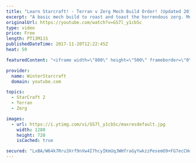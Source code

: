 ```yaml
---
title: "Learn Starcraft! - Terran v Zerg Mech Build Order! (Updated 2018)"
excerpt: "A basic mech build to roast and toast the horrendous zerg. Meant for lower level players looking for some direction! -- Watch live at https://www.twitch.tv/wintergaming"
originalUrl: https://youtube.com/watch?v=GS7l_y1cbSc
type: video
price: Free
length: PT13M11S
publishedDateTime: 2017-11-20T12:22:45Z
heat: 50

featuredContent: "<iframe width=\"800\" height=\"500\" frameborder=\"0\" src=\"https://www.youtube.com/embed/GS7l_y1cbSc\" allow=\"accelerometer; autoplay; encrypted-media; gyroscope; picture-in-picture\" allowfullscreen></iframe>"

provider:
  name: WinterStarcraft
  domain: youtube.com

topics:
  - StarCraft 2
  - Terran
  - Zerg

images:
  - url: https://i.ytimg.com/vi/GS7l_y1cbSc/maxresdefault.jpg
    width: 1280
    height: 720
    isCached: true

secured: "LxBA/W64k7Rru3Xrf9nVw4I7hcyIKmUqJWHfraGyYwkzzPesemO9+FG7ecCHqJApQH5vjg4R6oK5K8stdPa+EgZt4SIjUEGZbuK7gSEM6aQJlCEr0/R7+5K9AEURlg2mJoo29BVoEsMCZDW+gqqvra96BNDrNv5Q1QgHpLTWwr158jT41OYhHeaxJGkJO8355pRGjR0JHF+ATylAwTnv+ZWjcHeu3lObwjZtXp8/7DFZtP3cByvBeCoE0WtrEilJVL817gAZUfVDJsa1atmWvj8sdFK1mn2XXuvtP2gUm1Hxoz5tIJHxCm6rVRPv58w+B7cYSsraaIlTVdISD60E8whH/X6k8IJcaaUeg6wR2JhHOlNxgFlcWH+MvUQBllnSEYhb2k/pk/D1P5x5hlO2tNOQVkojoAtZSnqQ2YZTo9g=;Bdiq2BvFkknv3t76j2pTjg=="
---
```


